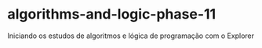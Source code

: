 # algorithms-and-logic-phase-11
 Iniciando os estudos de algoritmos e lógica de programação com o Explorer
